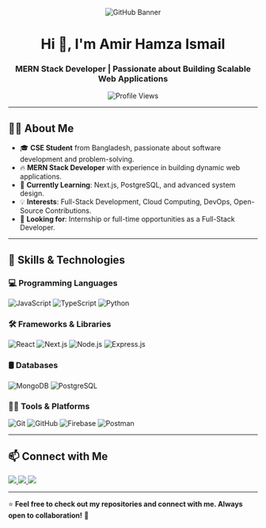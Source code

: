 <!-- Banner Section -->
<p align="center">
  <img src="https://i.ibb.co.com/0jgP30FC/Untitled-design.png" alt="GitHub Banner">
</p>

<h1 align="center">Hi 👋, I'm Amir Hamza Ismail</h1>
<h3 align="center">MERN Stack Developer | Passionate about Building Scalable Web Applications</h3>

<p align="center">
  <img src="https://komarev.com/ghpvc/?username=amir-hamza-ismail&label=Profile%20Views&color=0e75b6&style=flat" alt="Profile Views" />
</p>

---

## 👨‍💻 About Me

- 🎓 **CSE Student** from Bangladesh, passionate about software development and problem-solving.
- 🔥 **MERN Stack Developer** with experience in building dynamic web applications.
- 🌱 **Currently Learning**: Next.js, PostgreSQL, and advanced system design.
- 💡 **Interests**: Full-Stack Development, Cloud Computing, DevOps, Open-Source Contributions.
- 🤝 **Looking for**: Internship or full-time opportunities as a Full-Stack Developer.

---

## 🚀 Skills & Technologies

### 💻 Programming Languages
![JavaScript](https://img.shields.io/badge/-JavaScript-F7DF1E?style=flat-square&logo=javascript&logoColor=black)
![TypeScript](https://img.shields.io/badge/-TypeScript-3178C6?style=flat-square&logo=typescript&logoColor=white)
![Python](https://img.shields.io/badge/-Python-3776AB?style=flat-square&logo=python&logoColor=white)

### 🛠️ Frameworks & Libraries
![React](https://img.shields.io/badge/-React-61DAFB?style=flat-square&logo=react&logoColor=black)
![Next.js](https://img.shields.io/badge/-Next.js-000000?style=flat-square&logo=nextdotjs&logoColor=white)
![Node.js](https://img.shields.io/badge/-Node.js-339933?style=flat-square&logo=node.js&logoColor=white)
![Express.js](https://img.shields.io/badge/-Express.js-000000?style=flat-square&logo=express&logoColor=white)

### 🛢️ Databases
![MongoDB](https://img.shields.io/badge/-MongoDB-47A248?style=flat-square&logo=mongodb&logoColor=white)
![PostgreSQL](https://img.shields.io/badge/-PostgreSQL-336791?style=flat-square&logo=postgresql&logoColor=white)

### 🧑‍💻 Tools & Platforms
![Git](https://img.shields.io/badge/-Git-F05032?style=flat-square&logo=git&logoColor=white)
![GitHub](https://img.shields.io/badge/-GitHub-181717?style=flat-square&logo=github&logoColor=white)
![Firebase](https://img.shields.io/badge/-Firebase-FFCA28?style=flat-square&logo=firebase&logoColor=black)
![Postman](https://img.shields.io/badge/-Postman-FF6C37?style=flat-square&logo=postman&logoColor=white)


---

## 📫 Connect with Me

<a href="https://linkedin.com/in/amir-hamza-ismail">
  <img src="https://img.shields.io/badge/-LinkedIn-0077B5?style=flat-square&logo=linkedin&logoColor=white" />
</a>
<a href="https://fb.com/badsha.vai.96343">
  <img src="https://img.shields.io/badge/-Facebook-1877F2?style=flat-square&logo=facebook&logoColor=white" />
</a>
<a href="mailto:your.email@example.com">
  <img src="https://img.shields.io/badge/-Email-D14836?style=flat-square&logo=gmail&logoColor=white" />
</a>

---

⭐ **Feel free to check out my repositories and connect with me. Always open to collaboration!** 🚀
